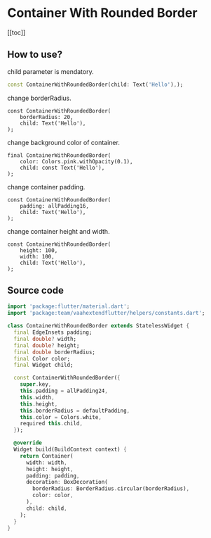 # Container With Rounded Border 

[[toc]]

## How to use?

child parameter is mendatory.

```dart
const ContainerWithRoundedBorder(child: Text('Hello'),);
```

change borderRadius.

```dart{2}
const ContainerWithRoundedBorder(
    borderRadius: 20,
    child: Text('Hello'),
);
```

change background color of container.

```dart{2}
final ContainerWithRoundedBorder(
    color: Colors.pink.withOpacity(0.1),
    child: const Text('Hello'),
);
```

change container padding.

```dart{2}
const ContainerWithRoundedBorder(
    padding: allPadding16,
    child: Text('Hello'),
);
```

change container height and width.

```dart{2,3}
const ContainerWithRoundedBorder(
    height: 100,
    width: 100,
    child: Text('Hello'),
);
```

## Source code

```dart
import 'package:flutter/material.dart';
import 'package:team/vaahextendflutter/helpers/constants.dart';

class ContainerWithRoundedBorder extends StatelessWidget {
  final EdgeInsets padding;
  final double? width;
  final double? height;
  final double borderRadius;
  final Color color;
  final Widget child;

  const ContainerWithRoundedBorder({
    super.key,
    this.padding = allPadding24,
    this.width,
    this.height,
    this.borderRadius = defaultPadding,
    this.color = Colors.white,
    required this.child,
  });

  @override
  Widget build(BuildContext context) {
    return Container(
      width: width,
      height: height,
      padding: padding,
      decoration: BoxDecoration(
        borderRadius: BorderRadius.circular(borderRadius),
        color: color,
      ),
      child: child,
    );
  }
}
```